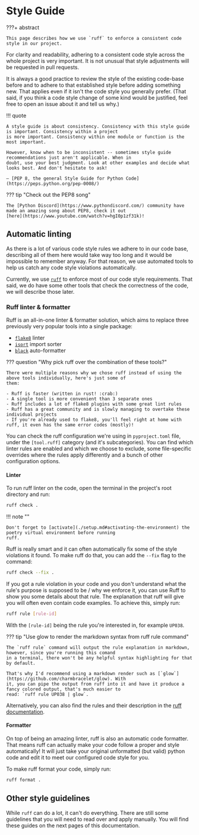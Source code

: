 # Style Guide

???+ abstract

    This page describes how we use `ruff` to enforce a consistent code style in our project.

For clarity and readability, adhering to a consistent code style across the whole project is very important. It is not
unusual that style adjustments will be requested in pull requests.

It is always a good practice to review the style of the existing code-base before and to adhere to that established
style before adding something new. That applies even if it isn't the code style you generally prefer. (That said, if
you think a code style change of some kind would be justified, feel free to open an issue about it and tell us why.)

!!! quote

    A style guide is about consistency. Consistency with this style guide is important. Consistency within a project
    is more important. Consistency within one module or function is the most important.

    However, know when to be inconsistent -- sometimes style guide recommendations just aren't applicable. When in
    doubt, use your best judgment. Look at other examples and decide what looks best. And don't hesitate to ask!

    — [PEP 8, the general Style Guide for Python Code](https://peps.python.org/pep-0008/)

??? tip "Check out the PEP8 song"

    The [Python Discord](https://www.pythondiscord.com/) community have made an amazing song about PEP8, check it out
    [here](https://www.youtube.com/watch?v=hgI0p1zf31k)!

## Automatic linting

As there is a lot of various code style rules we adhere to in our code base, describing all of them here would take way
too long and it would be impossible to remember anyway. For that reason, we use automated tools to help us catch any
code style violations automatically.

Currently, we use [`ruff`](https://beta.ruff.rs/docs/) to enforce most of our code style requirements. That said, we do
have some other tools that check the correctness of the code, we will describe those later.

### Ruff linter & formatter

Ruff is an all-in-one linter & formatter solution, which aims to replace three previously very popular tools into a
single package:

- [`flake8`](https://flake8.pycqa.org/en/latest/) linter
- [`isort`](https://pycqa.github.io/isort/) import sorter
- [`black`](https://black.readthedocs.io/en/stable/) auto-formatter

??? question "Why pick ruff over the combination of these tools?"

    There were multiple reasons why we chose ruff instead of using the above tools individually, here's just some of
    them:

    - Ruff is faster (written in rust! :crab:)
    - A single tool is more convenient than 3 separate ones
    - Ruff includes a lot of flake8 plugins with some great lint rules
    - Ruff has a great community and is slowly managing to overtake these individual projects
    - If you're already used to flake8, you'll feel right at home with ruff, it even has the same error codes (mostly)!

You can check the ruff configuration we're using in `pyproject.toml` file, under the `[tool.ruff]` category (and it's
subcategories). You can find which linter rules are enabled and which we choose to exclude, some file-specific
overrides where the rules apply differently and a bunch of other configuration options.

#### Linter

To run ruff linter on the code, open the terminal in the project's root directory and run:

```bash
ruff check .
```

!!! note ""

    Don't forget to [activate](./setup.md#activating-the-environment) the poetry virtual environment before running
    ruff.

Ruff is really smart and it can often automatically fix some of the style violations it found. To make ruff do that,
you can add the `--fix` flag to the command:

```bash
ruff check --fix .
```

If you got a rule violation in your code and you don't understand what the rule's purpose is supposed to be / why we
enforce it, you can use Ruff to show you some details about that rule. The explanation that ruff will give you will
often even contain code examples. To achieve this, simply run:

```bash
ruff rule [rule-id]
```

With the `[rule-id]` being the rule you're interested in, for example `UP038`.

??? tip "Use glow to render the markdown syntax from ruff rule command"

    The `ruff rule` command will output the rule explanation in markdown, however, since you're running this comand
    in a terminal, there won't be any helpful syntax highlighting for that by default.

    That's why I'd recommend using a markdown render such as [`glow`](https://github.com/charmbracelet/glow). With
    it, you can pipe the output from ruff into it and have it produce a fancy colored output, that's much easier to
    read: `ruff rule UP038 | glow`.

Alternatively, you can also find the rules and their description in the [ruff
documentation](https://docs.astral.sh/ruff/rules/).

#### Formatter

On top of being an amazing linter, ruff is also an automatic code formatter. That means ruff can actually make your
code follow a proper and style automatically! It will just take your original unformatted (but valid) python code and
edit it to meet our configured code style for you.

To make ruff format your code, simply run:

```bash
ruff format .
```

## Other style guidelines

While `ruff` can do a lot, it can't do everything. There are still some guidelines that you will need to read over and
apply manually. You will find these guides on the next pages of this documentation.
